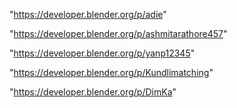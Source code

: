 "https://developer.blender.org/p/adie"

"https://developer.blender.org/p/ashmitarathore457"

"https://developer.blender.org/p/yanp12345"

"https://developer.blender.org/p/Kundlimatching"

"https://developer.blender.org/p/DimKa"

